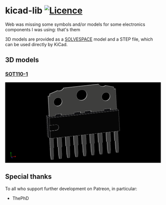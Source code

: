 # kicad-lib [![Licence](https://img.shields.io/badge/license-MIT-blue.svg?style=flat)](LICENSE)
Web was missing some symbols and/or models for some electronics components I was using: that's them

3D models are provided as a [SOLVESPACE](//solvespace.com) model and a STEP file, which can be used directly by KiCad.

## 3D models

### [SOT110-1](https://rawcdn.githack.com/nabijaczleweli/kicad-lib/master/models/SOT110-1/SOT110-1.html)

![SOT110-1](models/SOT110-1/SOT110-1.png)

## Special thanks

To all who support further development on Patreon, in particular:

  * ThePhD
